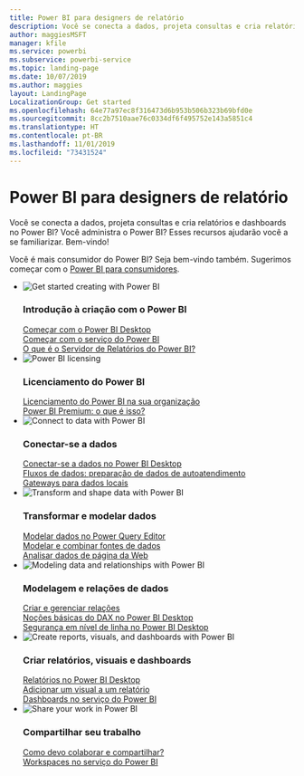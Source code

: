 ```yaml
---
title: Power BI para designers de relatório
description: Você se conecta a dados, projeta consultas e cria relatórios e dashboards no Power BI? Você é um administrador do Power BI?
author: maggiesMSFT
manager: kfile
ms.service: powerbi
ms.subservice: powerbi-service
ms.topic: landing-page
ms.date: 10/07/2019
ms.author: maggies
layout: LandingPage
LocalizationGroup: Get started
ms.openlocfilehash: 64e77a97ec8f316473d6b953b506b323b69bfd0e
ms.sourcegitcommit: 8cc2b7510aae76c0334df6f495752e143a5851c4
ms.translationtype: HT
ms.contentlocale: pt-BR
ms.lasthandoff: 11/01/2019
ms.locfileid: "73431524"
---
```

# <a name="power-bi-for-report-designers"></a>Power BI para designers de relatório

Você se conecta a dados, projeta consultas e cria relatórios e dashboards no Power BI? Você administra o Power BI? Esses recursos ajudarão você a se familiarizar. Bem-vindo!

Você é mais consumidor do Power BI? Seja bem-vindo também. Sugerimos começar com o [Power BI para consumidores](consumer/power-bi-consumer-landing.md).

<ul class="panelContent cardsF"> 
            <li> 
                  <div class="cardSize"> 
                        <div class="cardPadding"> 
                              <div class="card"> 
                                    <div class="cardImageOuter">
                                          <div class="cardImage">
                                                <img alt="Get started creating with Power BI" src="media/power-bi-creator-landing/power-bi-designer-get-started.svg" data-linktype="relative-path">
                                          </div>
                                    </div>
                                    <div class="cardText"> 
                                          <h3>Introdução à criação com o Power BI</h3> 
                                          <p></p>
                                               <a href="desktop-what-is-desktop.md">Começar com o Power BI Desktop</a><br/> 
                                               <a href="fundamentals/power-bi-overview.md">Começar com o serviço do Power BI</a><br/> 
                                               <a href="report-server/get-started.md">O que é o Servidor de Relatórios do Power BI?</a>
                                    </div> 
                              </div> 
                        </div> 
                  </div> 
            </li>
            <li> 
                  <div class="cardSize"> 
                        <div class="cardPadding"> 
                              <div class="card"> 
                                    <div class="cardImageOuter">
                                          <div class="cardImage">
                                                <img alt="Power BI licensing" src="media/power-bi-creator-landing/power-bi-designer-licensing.svg" data-linktype="relative-path">
                                          </div>
                                    </div>
                                    <div class="cardText"> 
                                          <h3>Licenciamento do Power BI</h3> 
                                          <p></p>
                                                <a href="service-admin-licensing-organization.md">Licenciamento do Power BI na sua organização</a><br/> 
                                                <a href="service-premium-what-is.md">Power BI Premium: o que é isso?</a> 
                                    </div> 
                              </div> 
                        </div> 
                  </div> 
            </li>
            <li> 
                  <div class="cardSize"> 
                        <div class="cardPadding"> 
                              <div class="card"> 
                                    <div class="cardImageOuter">
                                          <div class="cardImage">
                                                <img alt="Connect to data with Power BI" src="media/power-bi-creator-landing/power-bi-designer-connect-data.svg" data-linktype="relative-path">
                                          </div>
                                    </div>
                                    <div class="cardText"> 
                                          <h3>Conectar-se a dados</h3> 
                                          <p></p>
                                                <a href="desktop-quickstart-connect-to-data.md">Conectar-se a dados no Power BI Desktop</a><br/> 
                                                <a href="service-dataflows-overview.md">Fluxos de dados: preparação de dados de autoatendimento</a><br/> 
                                                <a href="service-gateway-onprem.md">Gateways para dados locais</a>
                                    </div> 
                              </div> 
                        </div> 
                  </div> 
            </li>
            <li> 
                  <div class="cardSize"> 
                        <div class="cardPadding"> 
                              <div class="card"> 
                                    <div class="cardImageOuter">
                                          <div class="cardImage">
                                                <img alt="Transform and shape data with Power BI" src="media/power-bi-creator-landing/power-bi-designer-transform-shape-data.svg" data-linktype="relative-path">
                                          </div>
                                    </div>
                                    <div class="cardText"> 
                                          <h3>Transformar e modelar dados</h3> 
                                          <p></p>
                                                <a href="desktop-common-query-tasks.md">Modelar dados no Power Query Editor</a><br/> 
                                                <a href="desktop-shape-and-combine-data.md">Modelar e combinar fontes de dados</a><br/> 
                                                <a href="desktop-tutorial-importing-and-analyzing-data-from-a-web-page.md">Analisar dados de página da Web</a>
                                    </div> 
                              </div> 
                        </div> 
                  </div> 
            </li>
            <li> 
                  <div class="cardSize"> 
                        <div class="cardPadding"> 
                              <div class="card"> 
                                    <div class="cardImageOuter">
                                          <div class="cardImage">
                                                <img alt="Modeling data and relationships with Power BI" src="media/power-bi-creator-landing/power-bi-designer-modeling-data-relationships.svg" data-linktype="relative-path">
                                          </div>
                                    </div>
                                    <div class="cardText"> 
                                          <h3>Modelagem e relações de dados</h3> 
                                          <p></p>
                                                <a href="desktop-create-and-manage-relationships.md">Criar e gerenciar relações</a><br/>
                                                <a href="desktop-quickstart-learn-dax-basics.md">Noções básicas do DAX no Power BI Desktop</a><br/> 
                                                <a href="service-admin-rls.md">Segurança em nível de linha no Power BI Desktop</a> 
                                    </div> 
                              </div> 
                        </div> 
                  </div> 
            </li>
            <li> 
                  <div class="cardSize"> 
                        <div class="cardPadding"> 
                              <div class="card"> 
                                    <div class="cardImageOuter">
                                          <div class="cardImage">
                                                <img alt="Create reports, visuals, and dashboards with Power BI" src="media/power-bi-creator-landing/power-bi-designer-create-reports-visuals-dashboards.svg" data-linktype="relative-path">
                                          </div>
                                    </div>
                                    <div class="cardText"> 
                                          <h3>Criar relatórios, visuais e dashboards</h3> 
                                          <p></p>
                                                <a href="desktop-report-view.md">Relatórios no Power BI Desktop</a><br/> 
                                                <a href="power-bi-report-add-visualizations-i.md">Adicionar um visual a um relatório</a><br/> 
                                                <a href="service-dashboard-create.md">Dashboards no serviço do Power BI</a>
                                    </div> 
                              </div> 
                        </div> 
                  </div> 
            </li>
            <li> 
                  <div class="cardSize"> 
                        <div class="cardPadding"> 
                              <div class="card"> 
                                    <div class="cardImageOuter">
                                          <div class="cardImage">
                                                <img alt="Share your work in Power BI" src="media/power-bi-creator-landing/power-bi-designer-share-work.svg" data-linktype="relative-path">
                                          </div>
                                    </div>
                                    <div class="cardText"> 
                                          <h3>Compartilhar seu trabalho</h3> 
                                          <p></p>
                                                <a href="service-how-to-collaborate-distribute-dashboards-reports.md">Como devo colaborar e compartilhar?</a><br/>
                                                <a href="service-create-workspaces.md">Workspaces no serviço do Power BI</a> 
                                    </div> 
                              </div> 
                        </div> 
                  </div> 
            </li>
</ul>



